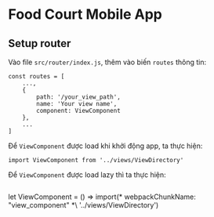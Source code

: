# Food Court Mobile App

## Setup router

Vào file `src/router/index.js`, thêm vào biến `routes` thông tin:
```
const routes = [
    ...,
    {
        path: '/your_view_path',
        name: 'Your view name',
        component: ViewComponent
    },
    ...
]
```
Để `ViewComponent` được load khi khởi động app, ta thực hiện:
```
import ViewComponent from '../views/ViewDirectory'
```
Để `ViewComponent` được load lazy thì ta thực hiện:
```
```
let ViewComponent = () => import(\*  webpackChunkName: "view_component" *\ '../views/ViewDirectory')